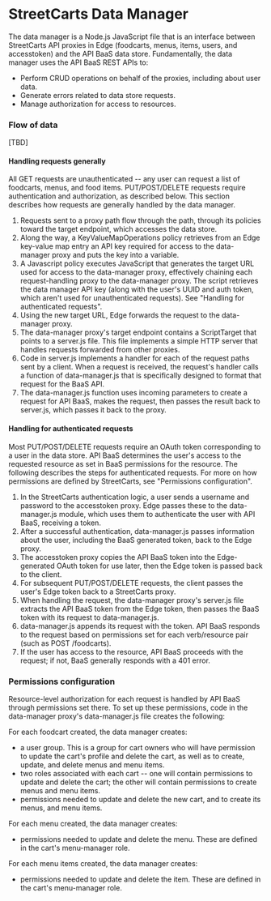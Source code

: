 # StreetCarts Data Manager

The data manager is a Node.js JavaScript file that is an interface between StreetCarts API proxies in Edge (foodcarts, menus, items, users, and accesstoken) and the API BaaS data store. Fundamentally, the data manager uses the API BaaS REST APIs to:

- Perform CRUD operations on behalf of the proxies, including about user data.
- Generate errors related to data store requests.
- Manage authorization for access to resources.

### Flow of data

[TBD]

#### Handling requests generally

All GET requests are unauthenticated -- any user can request a list of foodcarts, menus, and food items. PUT/POST/DELETE requests require authentication and authorization, as described below. This section describes how requests are generally handled by the data manager.

1. Requests sent to a proxy path flow through the path, through its policies toward the target endpoint, which accesses the data store.
2. Along the way, a KeyValueMapOperations policy retrieves from an Edge key-value map entry an API key required for access to the data-manager proxy and puts the key into a variable.
3. A Javascript policy executes JavaScript that generates the target URL used for access to the data-manager proxy, effectively chaining each request-handling proxy to the data-manager proxy. The script retrieves the data manager API key (along with the user's UUID and auth token, which aren't used for unauthenticated requests). See "Handling for authenticated requests".
4. Using the new target URL, Edge forwards the request to the data-manager proxy.
5. The data-manager proxy's target endpoint contains a ScriptTarget that points to a server.js file. This file implements a simple HTTP server that handles requests forwarded from other proxies.
6. Code in server.js implements a handler for each of the request paths sent by a client. When a request is received, the request's handler calls a function of data-manager.js that is specifically designed to format that request for the BaaS API.
7. The data-manager.js function uses incoming parameters to create a request for API BaaS, makes the request, then passes the result back to server.js, which passes it back to the proxy.

#### Handling for authenticated requests

Most PUT/POST/DELETE requests require an OAuth token corresponding to a user in the data store. API BaaS determines the user's access to the requested resource as set in BaaS permissions for the resource. The following describes the steps for authenticated requests. For more on how permissions are defined by StreetCarts, see "Permissions configuration".

1. In the StreetCarts authentication logic, a user sends a username and password to the accesstoken proxy. Edge passes these to the data-manager.js module, which uses them to authenticate the user with API BaaS, receiving a token.
2. After a successful authentication, data-manager.js passes information about the user, including the BaaS generated token, back to the Edge proxy.
3. The accesstoken proxy copies the API BaaS token into the Edge-generated OAuth token for use later, then the Edge token is passed back to the client.
3. For subsequent PUT/POST/DELETE requests, the client passes the user's Edge token back to a StreetCarts proxy.
4. When handling the request, the data-manager proxy's server.js file extracts the API BaaS token from the Edge token, then passes the BaaS token with its request to data-manager.js.
5. data-manager.js appends its request with the token. API BaaS responds to the request based on permissions set for each verb/resource pair (such as POST /foodcarts).
6. If the user has access to the resource, API BaaS proceeds with the request; if not, BaaS generally responds with a 401 error.


### Permissions configuration

Resource-level authorization for each request is handled by API BaaS through permissions set there. To set up these permissions, code in the data-manager proxy's data-manager.js file creates the following: 

For each foodcart created, the data manager creates:

- a user group. This is a group for cart owners who will have permission to update the cart's profile and delete the cart, as well as to create, update, and delete menus and menu items.
- two roles associated with each cart -- one will contain permissions to update and delete the cart; the other will contain permissions to create menus and menu items.
- permissions needed to update and delete the new cart, and to create its menus, and menu items.

For each menu created, the data manager creates:

- permissions needed to update and delete the menu. These are defined in the cart's menu-manager role.

For each menu items created, the data manager creates:

- permissions needed to update and delete the item. These are defined in the cart's menu-manager role.




